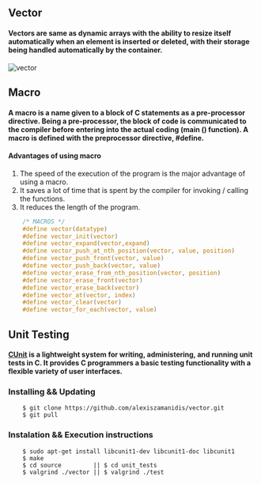 ## Vector

#### Vectors are same as dynamic arrays with the ability to resize itself automatically when an element is inserted or deleted, with their storage being handled automatically by the container.

![vector](https://user-images.githubusercontent.com/48658768/68430241-621e8900-01b8-11ea-8272-990ba8d0f950.png)

## Macro
#### A macro is a name given to a block of C statements as a pre-processor directive. Being a pre-processor, the block of code is communicated to the compiler before entering into the actual coding (main () function). A macro is defined with the preprocessor directive, #define.

#### Advantages of using macro

1. The speed of the execution of the program is the major advantage of using a macro.
2. It saves a lot of time that is spent by the compiler for invoking / calling the functions.
3. It reduces the length of the program.

```c
    /* MACROS */
    #define vector(datatype)
    #define vector_init(vector)
    #define vector_expand(vector,expand)
    #define vector_push_at_nth_position(vector, value, position)
    #define vector_push_front(vector, value)
    #define vector_push_back(vector, value)
    #define vector_erase_from_nth_position(vector, position)
    #define vector_erase_front(vector)
    #define vector_erase_back(vector)
    #define vector_at(vector, index)
    #define vector_clear(vector)
    #define vector_for_each(vector, value)
```

## Unit Testing
#### [CUnit](http://cunit.sourceforge.net/) is a lightweight system for writing, administering, and running unit tests in C.  It provides C programmers a basic testing functionality with a flexible variety of user interfaces.

### Installing && Updating

```
    $ git clone https://github.com/alexiszamanidis/vector.git
    $ git pull
```

### Instalation && Execution instructions

```
    $ sudo apt-get install libcunit1-dev libcunit1-doc libcunit1
    $ make
    $ cd source         || $ cd unit_tests
    $ valgrind ./vector || $ valgrind ./test
```
